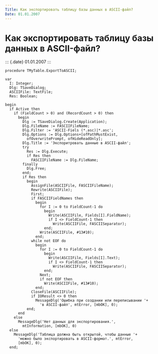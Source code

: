 ```yaml
---
Title: Как экспортировать таблицу базы данных в ASCII-файл?
Date: 01.01.2007
---
```



Как экспортировать таблицу базы данных в ASCII-файл?
====================================================

::: {.date}
01.01.2007
:::

    procedure TMyTable.ExportToASCII;
     
    var
      I: Integer;
      Dlg: TSaveDialog;
      ASCIIFile: TextFile;
      Res: Boolean;
     
    begin
      if Active then
        if (FieldCount > 0) and (RecordCount > 0) then
          begin
            Dlg := TSaveDialog.Create(Application);
            Dlg.FileName := FASCIIFileName;
            Dlg.Filter := 'ASCII-Fiels (*.asc)|*.asc';
            Dlg.Options := Dlg.Options+[ofPathMustExist, 
              ofOverwritePrompt, ofHideReadOnly];
            Dlg.Title := 'Экспоритровать данные в ASCII-файл';
            try
              Res := Dlg.Execute;
              if Res then
                FASCIIFileName := Dlg.FileName;
            finally
              Dlg.Free;
            end;
            if Res then
              begin
                AssignFile(ASCIIFile, FASCIIFileName);
                Rewrite(ASCIIFile);
                First;
                if FASCIIFieldNames then
                  begin
                    for I := 0 to FieldCount-1 do
                      begin
                        Write(ASCIIFile, Fields[I].FieldName);
                        if I <> FieldCount-1 then
                          Write(ASCIIFile, FASCIISeparator);
                      end;
                    Write(ASCIIFile, #13#10);
                  end;
                while not EOF do
                  begin
                    for I := 0 to FieldCount-1 do
                      begin
                        Write(ASCIIFile, Fields[I].Text);
                        if I <> FieldCount-1 then
                          Write(ASCIIFile, FASCIISeparator);
                      end;
                    Next;
                    if not EOF then
                      Write(ASCIIFile, #13#10);
                  end;
                CloseFile(ASCIIFile);
                if IOResult <> 0 then
                  MessageDlg('Ошибка при создании или переписывании '+
                    'в ASCII-файл', mtError, [mbOK], 0);
              end;
          end
        else
          MessageDlg('Нет данных для экспортирования.',
            mtInformation, [mbOK], 0)
      else
        MessageDlg('Таблица должна быть открытой, чтобы данные '+
          'можно было экспортировать в ASCII-формат.', mtError,
          [mbOK], 0);
      end;
